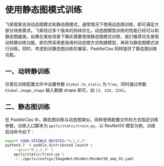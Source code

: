 # 使用静态图模式训练

飞桨框架支持动态图模式和静态图模式，通常情况下使用动态图训练，即可满足大部分场景需求。飞桨经过多个版本的持续优化，动态图模型训练的性能已经可以和静态图媲美。如果在某些场景下确实需要使用静态图模式训练，我们推荐优先使用动转静训练功能，即仍然采用更易用的动态图方式构建模型，再转为静态图模式进行训练。同时，考虑到对静态图训练的兼容，PaddleClas 同样提供了静态图训练功能。

## 一、动转静训练

仅需在训练配置文件中设置参数 `Global.to_static` 为 `True`，同时通过参数 `Global.image_shape` 输入数据 shape 即可，如 `[3, 224, 224]`。

## 二、静态图训练

在 PaddleClas 中，静态图训练与动态图类似，同样使用配置文件的方式指定训练参数，训练入口脚本为 `ppcls/static/train.py`，以 ResNet50 模型为例，训练启动命令如下：

```bash
export CUDA_VISIBLE_DEVICES="0,1,2,3"
python3.7 -m paddle.distributed.launch \
    --gpus="0,1,2,3" \
    ppcls/static/train.py \
    -c ./ppcls/configs/ImageNet/ResNet/ResNet50_amp_O1.yaml
```
